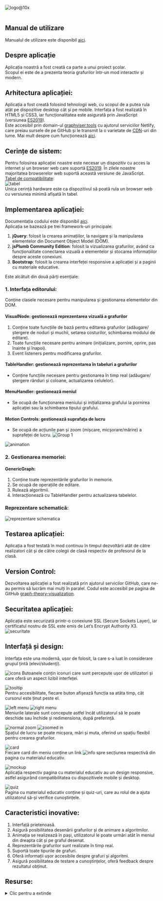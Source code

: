 ![logo@10x](https://user-images.githubusercontent.com/54114237/88288457-77aef100-ccfc-11ea-901d-2728b84d5401.png)
<br>
<br>
## Manual de utilizare
Manualul de utilizare este disponibil [aici](https://github.com/ToastedWaffle/graph-theory-visualization/wiki/Manual-de-utilizare).

## Despre aplicație
Aplicația noastră a fost creată ca parte a unui proiect școlar.
<br>
Scopul ei este de a prezenta teoria grafurilor într-un mod interactiv și modern.

## Arhitectura aplicației:
Aplicația a fost creată folosind tehnologii web, cu scopul de a putea rula atât pe dispozitive desktop cât și pe mobile. Interfața a fost realizată în HTML5 și CSS3, iar funcționalitatea este asigurată prin JavaScript (versiunea [ES2019](https://en.wikipedia.org/wiki/ECMAScript#10th_Edition_%E2%80%93_ECMAScript_2019)). 
<br>
Este accesibil prin domain-ul [graphviser.tools](https://graphviser.tools) cu ajutorul serviciilor Netlify, care preiau sursele de pe GitHub și le transmit la o varietate de [CDN](https://en.wikipedia.org/wiki/Content_delivery_network)-uri din lume. Mai mult despre cum funcționează [aici](https://agilitycms.com/resources/posts/what-is-netlify-and-why-should-you-care-as-an-editor).

## Cerințe de sistem:
Pentru folosirea aplicației noastre este necesar un dispozitiv cu acces la internet și un browser web care suportă [ES2019](https://en.wikipedia.org/wiki/ECMAScript#10th_Edition_%E2%80%93_ECMAScript_2019).
În zilele noastre majoritatea browserelor web suportă această versiune de JavaScript.
<br>
[Tabel de compatibilitate](https://developer.mozilla.org/en-US/docs/Web/JavaScript/Reference/Classes/Public_class_fields):
<br>
![tabel](https://user-images.githubusercontent.com/54114237/88282385-2568d280-ccf2-11ea-880e-c4b90d329ca0.png)
<br>
Unica cerință hardware este ca dispozitivul să poată rula un browser web cu versiunea minimă afișată în tabel.

## Implementarea aplicației:
Documentația codului este disponibil [aici](https://docs.graphviser.tools/).
<br>
Aplicația se bazează pe trei framework-uri principale:
1. **jQuery**: folosit la crearea animațiilor, la navigare și la manipularea elementelor din Document Object Model (DOM).
2. **jsPlumb Community Edition**: folosit la vizualizarea grafurilor, având ca funcționalitate conectarea vizuală a elementelor și stocarea informațiilor despre aceste conexiuni.
3. **Bootstrap**: folosit la crearea interfeței responsive a aplicației și a paginii cu materiale educative.

Este alcătuit din două părți esențiale:
### 1. Interfața editorului:
Conține clasele necesare pentru manipularea și gestionarea elementelor din DOM.
<br>
#### VisualNode: gestionează reprezentarea vizuală a grafurilor
1. Conține toate funcțiile de bază pentru editarea grafurilor (adăugare/ștergere de noduri și muchii, setarea costurilor, schimbarea modului de editare).
2. Toate funcțiile necesare pentru animare (inițializare, pornire, oprire, pas înainte și înapoi).
3. Event listeners pentru modificarea grafurilor.

#### TableHandler: gestionează reprezentarea în tabeluri a grafurilor
* Conține funcțiile necesare pentru gestionarea în timp real (adăugare/ștergere rânduri și coloane, actualizarea celulelor).

#### MenuHandler: gestionează meniul
* Se ocupă de funcționarea meniului și inițializarea grafului la pornirea aplicației sau la schimbarea tipului grafului.

#### Motion Controls: gestionează suprafața de lucru
* Se ocupă de acțiunile pan și zoom (mișcare, micșorare/mărire) a suprafeței de lucru.
![Group 1](https://user-images.githubusercontent.com/54114237/88455588-35fa8380-ce7f-11ea-89df-ebf2e77a5001.png)

![animation](https://user-images.githubusercontent.com/54114237/88455595-44e13600-ce7f-11ea-89f6-fccbf6c5ffde.gif)

### 2. Gestionarea memoriei:
#### GenericGraph:
1. Conține toate reprezentările grafurilor în memorie.
2. Se ocupă de operațiile de editare.
3. Rulează algoritmii.
4. Interacționează cu TableHandler pentru actualizarea tabelelor.

### Reprezentare schematică:
![reprezentare schematica](https://user-images.githubusercontent.com/54114237/88454320-6b02d800-ce77-11ea-8cfd-b39c654ef121.png)
## Testarea aplicației:
Aplicația a fost testată în mod continuu în timpul dezvoltării atât de către realizatori cât și de către colegii de clasă respectiv de profesorul de la clasă.

## Version Control:
Dezvoltarea aplicației a fost realizată prin ajutorul servicilor GitHub, care ne-au permis să lucrăm mai mulți în paralel. Codul este accesibil pe pagina de GitHub [graph-theory-visualization](github.com/ToastedWaffle/graph-theory-visualization).

## Securitatea aplicației:
Aplicația este securizată printr-o conexiune SSL (Secure Sockets Layer), iar certificatul nostru de SSL este emis de Let’s Encrypt Authority X3.
<br>
![securitate](https://user-images.githubusercontent.com/54114237/88283766-bf317f00-ccf4-11ea-9ad5-34f33fae075d.png)

## Interfață și design:
Interfața este una modernă, ușor de folosit, la care s-a luat în considerare grupul țintă (elevi/studenți).

![icons](https://user-images.githubusercontent.com/54114237/88283888-fdc73980-ccf4-11ea-978f-3af8dea13131.png)
Butoanele conțin iconuri care sunt percepute ușor de utilizatori și care oferă un aspect lizibil interfeței.

![tooltip](https://user-images.githubusercontent.com/54114237/88283932-1a637180-ccf5-11ea-880b-42d6672d7955.png)<br>
Pentru accesibilitate, fiecare buton afișează funcția sa atâta timp, cât cursorul este ținut peste el.

![left menu](https://user-images.githubusercontent.com/54114237/88284895-dd987a00-ccf6-11ea-906b-202cadf45614.png)
![right menu](https://user-images.githubusercontent.com/54114237/88285046-1df7f800-ccf7-11ea-910f-83a3aeb3c6be.png)<br>
Meniurile laterale sunt concepute astfel încât utilizatorul să le poate deschide sau închide și redimensiona, după preferință.

![normal zoom](https://user-images.githubusercontent.com/54114237/88285196-57306800-ccf7-11ea-9381-eab482ce3d88.png)
![zoomed in](https://user-images.githubusercontent.com/54114237/88285218-5dbedf80-ccf7-11ea-8710-bde4087b8d4e.png)<br>
Spațiul de lucru se poate micșora, mări și muta, oferind un spațiu flexibil pentru crearea grafurilor.

![card](https://user-images.githubusercontent.com/54114237/88284198-ac6b7a00-ccf5-11ea-819d-4771b97e43b1.png)<br>
Fiecare card din meniu conține un link ![info](https://user-images.githubusercontent.com/54114237/88284224-bbeac300-ccf5-11ea-838b-4d7d68a8d49a.png) spre secțiunea respectivă din pagina cu materialul educativ.

![mockup](https://user-images.githubusercontent.com/54114237/88288175-10913c80-ccfc-11ea-8ac7-78b9b6c1ada1.png)<br>
Aplicația respectiv pagina cu materialul educativ au un design responsive, astfel asigurând compatibilitatea cu dispozitivele mobile și desktop.

![quiz](https://user-images.githubusercontent.com/54114237/88285386-a8405c00-ccf7-11ea-9bbb-e1c8666a61e3.png)<br>
Pagina cu materialul educativ conține și quiz-uri, care au rolul de a ajuta utilizatorul să-și verifice cunoștințele.

## Caracteristici inovative:
1. Interfață prietenoasă.
2. Asigură posibilitatea desenării grafurilor și de animare a algoritmilor.
3. Animația se realizează în pași, utilizatorul le poate urmări atât în meniul din dreapta cât și pe graful desenat.
4. Reprezentările grafurilor sunt realizate în timp real.
5. Suportă toate tipurile de grafuri.
6. Oferă informații ușor accesibile despre grafuri și algoritmi.
7. Asigură posibilitatea de testare a cunoștințelor, oferă feedback despre rezultatul obținut.

## Resurse:
<details>
  <summary>Clic pentru a extinde</summary>
  
jsPlumb Community Edition:

1. [jsPlumb Community Edition Documentation](https://docs.jsplumbtoolkit.com/community/current/index.html)
2. [Snap to Grid in jsplumb](https://stackoverflow.com/questions/22065756/snap-to-grid-in-jsplumb)
3. [Unable to create straight line connection in JSPlumb](https://stackoverflow.com/questions/14662104/unable-to-create-straight-line-connection-in-jsplumb)
4. [Iterate through endpoints of div in jsPlumb](https://stackoverflow.com/questions/30308547/iterate-through-endpoints-of-div-in-jsplumb)

Bootstrap:

1. [Introduction · Bootstrap v4.5](https://getbootstrap.com/docs/4.5/getting-started/introduction/)
2. [Grid system · Bootstrap v4.5](https://getbootstrap.com/docs/4.5/layout/grid/)
3. [Tables · Bootstrap v4.5](https://getbootstrap.com/docs/4.5/content/tables/)
4. [Images · Bootstrap v4.5](https://getbootstrap.com/docs/4.5/content/images/)
5. [Buttons · Bootstrap v4.5](https://getbootstrap.com/docs/4.5/components/buttons/)
6. [Modal · Bootstrap v4.5](https://getbootstrap.com/docs/4.5/components/modal/)
7. [Tooltips · Bootstrap v4.5](https://getbootstrap.com/docs/4.5/components/tooltips/)
8. [Figures · Bootstrap v4.5](https://getbootstrap.com/docs/4.5/content/figures/)
9. [Navbar · Bootstrap v4.5](https://getbootstrap.com/docs/4.5/components/navbar/)
10. [30 Most Amazing Free Bootstrap Sidebar Templates 2020](https://colorlib.com/wp/bootstrap-sidebar/)

Fontawesome:

1. [Font Awesome 6](https://fontawesome.com/icons?d=gallery&amp;m=free)
2. [Is it possible to color the fontawesome icon colors?](https://stackoverflow.com/questions/17540383/is-it-possible-to-color-the-fontawesome-icon-colors)
3. [Rotating Icons](https://fontawesome.com/v5.9.0/how-to-use/on-the-web/styling/rotating-icons)

Prism.js:

1. [Prism.js](https://prismjs.com/)
2. [Prism.js - Usage](https://prismjs.com/#basic-usage)
3. [Prism.js - Test Drive](https://prismjs.com/test.html#language=cpp)
4. [Unescaped markup ▲ Prism plugins](https://prismjs.com/plugins/unescaped-markup/)
5. [Prism.js](https://codepen.io/arturo20/pen/LbjPVG)
6. [Line Numbers ▲ Prism plugins](https://prismjs.com/plugins/line-numbers/)
7. [Copy to Clipboard ▲ Prism plugins](https://prismjs.com/plugins/copy-to-clipboard/)

Particles.js:

1. [Dynamic Point Mesh Animation with HTML5 Canvas](https://codepen.io/dudleystorey/pen/NbNjjX)

jquery.inputfit.js:

1. [vxsx/jquery.inputfit.js: Fit value in input](https://github.com/vxsx/jquery.inputfit.js)

jquery-resizable.js:

1. [RickStrahl/jquery-resizable: A small jQuery plug-in to make DOM components resizable](https://github.com/vxsx/jquery.inputfit.js)

jQuery:

1. [jQuery API Documentation](https://api.jquery.com/)
2. [Does jQuery have a handleout for .delegate(&#39;hover&#39;)?](https://stackoverflow.com/questions/4772287/does-jquery-have-a-handleout-for-delegatehover)
3. [How can I deselect text using Javascript or jQuery?](https://stackoverflow.com/questions/8684751/how-can-i-deselect-text-using-javascript-or-jquery)
4. [Disable/enable an input with jQuery?](https://stackoverflow.com/questions/1414365/disable-enable-an-input-with-jquery)
5. [How to call a function after a fadeOut() on many elements](https://stackoverflow.com/questions/7259608/how-to-call-a-function-after-a-fadeout-on-many-elements)
6. [How to add DATA-(something) attribute to .class element with jQuery](https://stackoverflow.com/questions/29353683/how-to-add-data-something-attribute-to-class-element-with-jquery)
7. [Jquery .on(&#39;scroll&#39;) not firing the event while scrolling](https://stackoverflow.com/questions/19375636/jquery-onscroll-not-firing-the-event-while-scrolling)
8. [How do I pass the this context into an event handler?](https://stackoverflow.com/questions/5490448/how-do-i-pass-the-this-context-into-an-event-handler)
9. [jquery stop child triggering parent event](https://stackoverflow.com/questions/2364629/jquery-stop-child-triggering-parent-event)
10. [Get the size of the screen, current web page and browser window](https://stackoverflow.com/questions/3437786/get-the-size-of-the-screen-current-web-page-and-browser-window)
11. [Mouse drag to scroll content](https://stackoverflow.com/questions/32039927/mouse-drag-to-scroll-content)

JavaScript:

1. [Listening for variable changes in JavaScript](https://stackoverflow.com/questions/1759987/listening-for-variable-changes-in-javascript)
2. [Javascript scrollintoview smooth scroll and offset](https://stackoverflow.com/questions/49820013/javascript-scrollintoview-smooth-scroll-and-offset)
3. [How to overload constructors in JavaScript ECMA6?](https://stackoverflow.com/questions/38240744/how-to-overload-constructors-in-javascript-ecma6)
4. [Deleting Objects in JavaScript](https://stackoverflow.com/questions/742623/deleting-objects-in-javascript)
5. [Maximum size of an Array in Javascript](https://stackoverflow.com/questions/6154989/maximum-size-of-an-array-in-javascript)
6. [Do the keys of javascript associative arrays need to be strings, or can they be any object?](https://stackoverflow.com/questions/512825/do-the-keys-of-javascript-associative-arrays-need-to-be-strings-or-can-they-be)
7. [Integer division with remainder in JavaScript?](https://stackoverflow.com/questions/4228356/integer-division-with-remainder-in-javascript)

Khan Academy:

1. [What is jQuery? (video) | Welcome to jQuery](https://www.khanacademy.org/computing/computer-programming/html-js-jquery/jquery-intro/v/what-is-jquery)
2. [Get ready to learn jQuery (article)](https://www.khanacademy.org/computing/computer-programming/html-js-jquery/jquery-intro/a/are-you-ready-to-learn-jquery)

1. [Getting Started With jQuery](https://www.khanacademy.org/computing/computer-programming/html-js-jquery/jquery-intro/pt/getting-started-with-jquery)
2. [Finding elements with jQuery | DOM access with jQuery](https://www.khanacademy.org/computing/computer-programming/html-js-jquery/jquery-dom-access/pt/finding-elements-with-jquery)
3. [Debugging webpages with the browser console (video)](https://www.khanacademy.org/computing/computer-programming/html-js-jquery/jquery-dom-access/v/debugging-webpages-with-the-browser-console)
4. [Getting info on elements with jQuery | DOM access with jQuery](https://www.khanacademy.org/computing/computer-programming/html-js-jquery/jquery-dom-access/pt/getting-info-on-elements-with-jquery)
5. [Modifying elements with jQuery | DOM modification with jQuery](https://www.khanacademy.org/computing/computer-programming/html-js-jquery/dom-modification-with-jquery/pt/modifying-elements-with-jquery)
6. [Creating elements with jQuery | DOM modification with jQuery](https://www.khanacademy.org/computing/computer-programming/html-js-jquery/dom-modification-with-jquery/pt/creating-elements-with-jquery)

Educative.io:

1. [JavaScript in Practice: Getting Started - Learn Interactively](https://www.educative.io/courses/javascript-in-practice-getting-started)
2. [JavaScript In Practice: ES6 And Beyond - Learn Interactively](https://www.educative.io/courses/javascript-in-practice-es6-and-beyond)

Alte resurse:
1. [https://www.pbinfo.ro/](https://www.pbinfo.ro/)
2. [https://profs.info.uaic.ro/~vcosmin/pagini/resurse_pregatire/resurse/graf_definitii.pdf](https://profs.info.uaic.ro/~vcosmin/pagini/resurse_pregatire/resurse/graf_definitii.pdf)
3. [https://www.tutorialspoint.com/graph_theory/graph_theory_traversability.htm](https://www.tutorialspoint.com/graph_theory/graph_theory_traversability.htm)
4. Manual de Informatică, pentru clasa a XI-a informatică intensiv (editura Abel, 2006, autori Ignát Judit Anna, Incze Katalin, Jakab Irma Tünde)
5. Bazele informaticii Grafuri și elemente de combinatorică (editura Petrion, 1995, autori Cornelia Ivasc, Mona Pruna)
</details>
